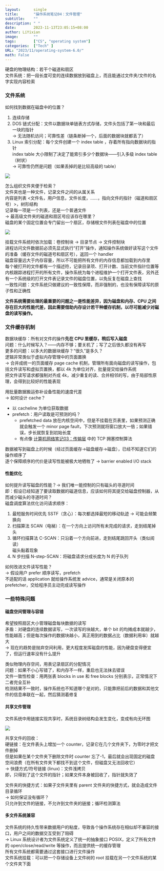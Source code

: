 ```yaml
---
layout: 	 single
title:       "操作系统笔记04：文件管理"
subtitle:    ""
description: " "
date:        2023-11-13T23:05:15+08:00
author: LiYixian
image:       ""
tags:        ["CS", "operating system"]
categories:  ["Tech" ]
URL: "2023/11/operating-system-6.0/"
math: False
---
```


硬盘的物理结构：若干个磁道和扇区  
文件系统：把一段长度可变的连续数据放到磁盘上，而且能通过文件夹/文件的名字实现内容检索  

### 文件系统

如何找到数据在磁盘中的位置？  
1. 连续存储  
2. DOS 链式分配：文件以数据块单链表方式存储，文件头包括了第一块和最后一块的指针  
	-> 无法随机访问；可靠性差（链条断掉一个，后面的数据块就都丢了）  
3. Linux 索引分配：每个文件创建一个 index table ，存着所有指向数据块的指针  
	index table 大小限制了决定了能索引多少个数据块——引入多级 index table（树状）  
	-> 可靠性仍然是问题（如果丢掉的是比较高级的 table）  

![](/img/文件索引.jpg)

怎么组织文件夹便于检索？  
文件夹也是一种文件，记录文件之间的从属关系  
内容是列表 <文件名，用户信息，文件长度，……，指向文件的指针（磁道和扇区号）>，树形结构  
记录每一项是一个列表，还是一个普通文件  
-> 最高级文件夹的磁道和扇区号应该存在哪里？  
磁盘的某个固定位置会专门留出一个扇区，存储根文件列表在磁盘中的位置  

![](/img/文件系统的存储视图.png)

挂载文件系统时依次加载：卷控制块 -> 目录节点 -> 文件控制块  
进程访问文件数据前必须先显式执行“打开”操作，通知操作系统做好读写这个文件的准备（缓存文件的磁道号和扇区号），返回一个 handler  
磁盘容量远大于内存容量，所以不可能把所有文件的内存信息都加载到内存里  
每个被打开的文件都有一个描述符，记录目录项、打开计数、当前文件指针位置等  
内核跟踪进程打开的所有文件，操作系统为每个进程维护一个打开文件表，另外还有一个系统级的打开文件表记录文件的磁盘位置，以免反复在磁盘上查找  
一致性问题：文件系统只做建议的一致性保障，而非强制的，也没有保障读写的原子性和正确性  

**文件系统需要处理的最重要的问题之一是性能差异，因为磁盘和内存、CPU 之间存在巨大的性能代差，因此需要借助内存设计若干种缓存机制，以尽可能减少对磁盘的读写操作。**  
### 文件缓存机制

数据块缓存：所有对文件的操作**先在 CPU 里缓存，稍后写入磁盘**  
问题：什么时候写入？——内存不够；要关机了；写了之后很久都没有再写  
更多的问题：以多大的数据块缓存？“很久”是多久？  
逻辑非常类似于虚拟内存管理中的页面置换  
-> 合并成统一的页面缓存 page cache 机制，管理所有面向磁盘的读写操作，包括文件读写和虚拟页置换，都以 4k 为单位对齐，批量提交给操作系统  
把文件读写请求都强制对齐成 4k，减少重复的读、合并相邻的写，由于局部性原理，会得到比较好的性能表现  

用批量数据搬运弥补设备性能的速度代差  
-> 如何设计 cache？  
- 以 cacheline 为单位获取数据
- prefetch：用户读取是可预测的吗？  
	- prefetched data 放在内核空间中，但是不挂载在页表里，如果预测正确就会触发一个 minor page fault，下次预测就将窗口放大一倍；如果错误，步长就恢复到初始长度  
	- 有点像 [计算机网络笔记03：传输层](https://liyixian06.github.io/2023/10/computer-networking-ch3/) 中的 TCP 拥塞控制算法  

数据被写到磁盘上的时候（经过页面缓存->磁盘缓存->磁盘），已经不知道它们的操作顺序了  
逐个保障顺序的代价是读写性能被极大地牺牲了 -> barrier enabled I/O stack  
#### 性能优化

如何提升读写磁盘的性能？-> 我们唯一能控制的只有磁头的寻道时间  
即：假设已经知道了要读取数据的磁道信息，应该如何将其提交给磁盘控制器，从而减少磁头的寻道时间？  
磁盘调度算法优化访问请求顺序：  
1. 最短服务时间优先 SSTF（贪心）：每次都选择最短的移动轨迹 -> 可能会频繁换向  
2. 扫描算法 SCAN（电梯）：在一个方向上访问所有未完成的请求，走到结尾掉头  
3. 循环扫描算法 C-SCAN：只沿着一个方向前进，走到结尾跳回开头（类似阅读）  
	磁头黏着现象
4. N 步扫描 N-step-SCAN：将磁盘请求分成长度为 N 的子队列  

如何改进文件读写性能？  
-> 假设用户 prefer 顺序读写，prefetch  
不适配的话 application 就给操作系统发 advice，通常是关闭原本的 prefetcher，交给程序员主动完成读写操作  
### 一些特殊问题

#### 磁盘空间管理与容错  

希望按照扇区大小管理磁盘每块数据的读写  
矛盾：对硬盘的连续数据读写，一次读写的块越大，单个 bit 的均摊成本就越少，性能越高；但是每次操作的数据块越小，真正用到的数据占比（数据利用率）就越大  
-> 现在的趋势是抛弃空间利用，更大程度发挥磁盘的性能，因为硬盘变得便宜了，但运行速率没有什么提升  

类似物理内存空间，用表记录扇区的分配情况  
问题：如果不小心写错了，和内存不一样，重启也无法抹去错误  
文件一致性检查：用两张表 blocks in use 和 free blocks 分别表示，正常情况下二者完全互补  
检测结果不一致时，操作系统也不知道哪个是对的，只能靠把前后的数据和其他文件的信息串联在一起，然后猜测着修复  

#### 共享文件管理

文件系统中用链接实现共享时，系统目录树结构会发生变化，变成有向无环图  

![](/img/文件别名.png)

共享文件的回收：  
硬链接：在文件表头上增加一个 counter，记录它在几个文件夹下，为零时才把文件删掉  
但是如果在某个文件夹下删除文件时 counter 忘了-1，最后就会出现固定的磁盘空间浪费（在所有文件夹下都找不到这个文件，但磁盘又无法回收它）  
-> 快捷方式/符号链接 (linux)：文件浅拷贝  
即，只得到了这个文件的指针；如果文件本身被回收了，指针就失效了  

文件夹的快捷方式：如果子文件夹里有 parent 文件夹的快捷方式，就会造成文件目录循环  
-> 如何保证没有循环？  
只允许到文件的链接，不允许到文件夹的链接；循环检测算法  

#### 多文件系统兼容

文件系统的持久性带来数据用户的粘度，导致各个操作系统存在相似却不兼容的接口，用户之间的数据交互受到了阻碍  
-> Linux 系统设计者为文件系统定义了统一的抽象接口 POSIX，定义了所有文件的 open/close/read/write 等操作，而且提供统一的缓存管理  
所有文件系统都需要通过这套接口进行文件操作  
文件系统挂载：可以把一个存储设备上文件树的 root 挂载在另一个文件系统的某个文件夹下面  
